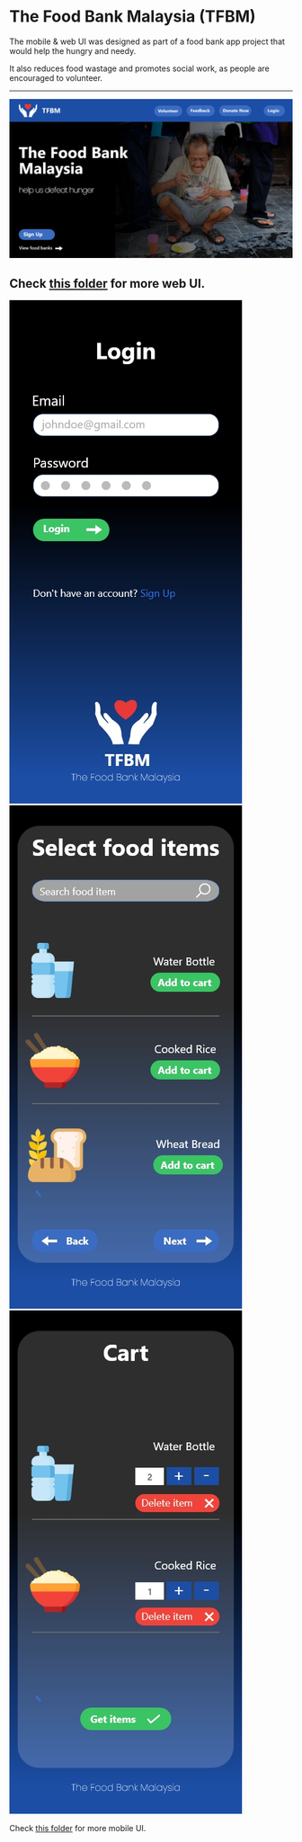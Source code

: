 # The Food Bank Malaysia (TFBM)

The mobile & web UI was designed as part of a food bank app project that would help the hungry and needy.

It also reduces food wastage and promotes social work, as people are encouraged to volunteer.

-----------------------------------------------------------------------------------------------

![Home](web_ui/Home-Web.jpg)

Check [this folder](/web_ui) for more web UI.
-----------------------------------------------------------------------------------------------

![](mobile_ui/1.jpg)
![](mobile_ui/12.jpg)
![](mobile_ui/13.jpg)

Check [this folder](/mobile_ui) for more mobile UI.





